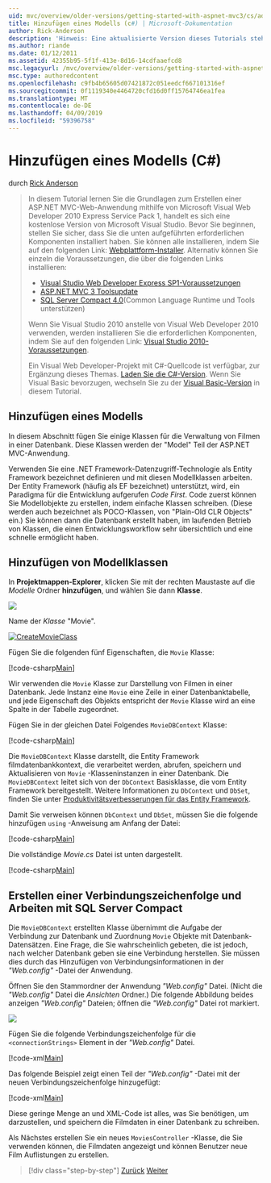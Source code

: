 ```yaml
---
uid: mvc/overview/older-versions/getting-started-with-aspnet-mvc3/cs/adding-a-model
title: Hinzufügen eines Modells (c#) | Microsoft-Dokumentation
author: Rick-Anderson
description: 'Hinweis: Eine aktualisierte Version dieses Tutorials steht hier, dass das ASP.NET MVC 5 und Visual Studio 2013 verwendet. Es ist eine sicherere, viel einfacher zu folgen und demo...'
ms.author: riande
ms.date: 01/12/2011
ms.assetid: 42355b95-5f1f-413e-8d16-14cdfaaefcd8
msc.legacyurl: /mvc/overview/older-versions/getting-started-with-aspnet-mvc3/cs/adding-a-model
msc.type: authoredcontent
ms.openlocfilehash: c9fb4b65605d07421872c051eedcf667101316ef
ms.sourcegitcommit: 0f1119340e4464720cfd16d0ff15764746ea1fea
ms.translationtype: MT
ms.contentlocale: de-DE
ms.lasthandoff: 04/09/2019
ms.locfileid: "59396758"
---
```

# <a name="adding-a-model-c"></a>Hinzufügen eines Modells (C#)

durch [Rick Anderson]((https://twitter.com/RickAndMSFT))

> In diesem Tutorial lernen Sie die Grundlagen zum Erstellen einer ASP.NET MVC-Web-Anwendung mithilfe von Microsoft Visual Web Developer 2010 Express Service Pack 1, handelt es sich eine kostenlose Version von Microsoft Visual Studio. Bevor Sie beginnen, stellen Sie sicher, dass Sie die unten aufgeführten erforderlichen Komponenten installiert haben. Sie können alle installieren, indem Sie auf den folgenden Link: [Webplattform-Installer](https://www.microsoft.com/web/gallery/install.aspx?appid=VWD2010SP1Pack). Alternativ können Sie einzeln die Voraussetzungen, die über die folgenden Links installieren:
> 
> - [Visual Studio Web Developer Express SP1-Voraussetzungen](https://www.microsoft.com/web/gallery/install.aspx?appid=VWD2010SP1Pack)
> - [ASP.NET MVC 3 Toolsupdate](https://www.microsoft.com/web/gallery/install.aspx?appsxml=&amp;appid=MVC3)
> - [SQL Server Compact 4.0](https://www.microsoft.com/web/gallery/install.aspx?appid=SQLCE;SQLCEVSTools_4_0)(Common Language Runtime und Tools unterstützen)
> 
> Wenn Sie Visual Studio 2010 anstelle von Visual Web Developer 2010 verwenden, werden installieren Sie die erforderlichen Komponenten, indem Sie auf den folgenden Link: [Visual Studio 2010-Voraussetzungen](https://www.microsoft.com/web/gallery/install.aspx?appsxml=&amp;appid=VS2010SP1Pack).
> 
> Ein Visual Web Developer-Projekt mit C#-Quellcode ist verfügbar, zur Ergänzung dieses Themas. [Laden Sie die C#-Version](https://code.msdn.microsoft.com/Introduction-to-MVC-3-10d1b098). Wenn Sie Visual Basic bevorzugen, wechseln Sie zu der [Visual Basic-Version](../vb/adding-a-model.md) in diesem Tutorial.


## <a name="adding-a-model"></a>Hinzufügen eines Modells

In diesem Abschnitt fügen Sie einige Klassen für die Verwaltung von Filmen in einer Datenbank. Diese Klassen werden der "Model" Teil der ASP.NET MVC-Anwendung.

Verwenden Sie eine .NET Framework-Datenzugriff-Technologie als Entity Framework bezeichnet definieren und mit diesen Modellklassen arbeiten. Der Entity Framework (häufig als EF bezeichnet) unterstützt, wird, ein Paradigma für die Entwicklung aufgerufen *Code First*. Code zuerst können Sie Modellobjekte zu erstellen, indem einfache Klassen schreiben. (Diese werden auch bezeichnet als POCO-Klassen, von "Plain-Old CLR Objects" ein.) Sie können dann die Datenbank erstellt haben, im laufenden Betrieb von Klassen, die einen Entwicklungsworkflow sehr übersichtlich und eine schnelle ermöglicht haben.

## <a name="adding-model-classes"></a>Hinzufügen von Modellklassen

In **Projektmappen-Explorer**, klicken Sie mit der rechten Maustaste auf die *Modelle* Ordner **hinzufügen**, und wählen Sie dann **Klasse**.

![](adding-a-model/_static/image1.png)

Name der *Klasse* "Movie".

[![CreateMovieClass](adding-a-model/_static/image3.png)](adding-a-model/_static/image2.png)

Fügen Sie die folgenden fünf Eigenschaften, die `Movie` Klasse:

[!code-csharp[Main](adding-a-model/samples/sample1.cs)]

Wir verwenden die `Movie` Klasse zur Darstellung von Filmen in einer Datenbank. Jede Instanz eine `Movie` eine Zeile in einer Datenbanktabelle, und jede Eigenschaft des Objekts entspricht der `Movie` Klasse wird an eine Spalte in der Tabelle zugeordnet.

Fügen Sie in der gleichen Datei Folgendes `MovieDBContext` Klasse:

[!code-csharp[Main](adding-a-model/samples/sample2.cs)]

Die `MovieDBContext` Klasse darstellt, die Entity Framework filmdatenbankkontext, die verarbeitet werden, abrufen, speichern und Aktualisieren von `Movie` -Klasseninstanzen in einer Datenbank. Die `MovieDBContext` leitet sich von der `DbContext` Basisklasse, die vom Entity Framework bereitgestellt. Weitere Informationen zu `DbContext` und `DbSet`, finden Sie unter [Produktivitätsverbesserungen für das Entity Framework](https://blogs.msdn.com/b/efdesign/archive/2010/06/21/productivity-improvements-for-the-entity-framework.aspx?wa=wsignin1.0).

Damit Sie verweisen können `DbContext` und `DbSet`, müssen Sie die folgende hinzufügen `using` -Anweisung am Anfang der Datei:

[!code-csharp[Main](adding-a-model/samples/sample3.cs)]

Die vollständige *Movie.cs* Datei ist unten dargestellt.

[!code-csharp[Main](adding-a-model/samples/sample4.cs)]

## <a name="creating-a-connection-string-and-working-with-sql-server-compact"></a>Erstellen einer Verbindungszeichenfolge und Arbeiten mit SQL Server Compact

Die `MovieDBContext` erstellten Klasse übernimmt die Aufgabe der Verbindung zur Datenbank und Zuordnung `Movie` Objekte mit Datenbank-Datensätzen. Eine Frage, die Sie wahrscheinlich gebeten, die ist jedoch, nach welcher Datenbank geben sie eine Verbindung herstellen. Sie müssen dies durch das Hinzufügen von Verbindungsinformationen in der *"Web.config"* -Datei der Anwendung.

Öffnen Sie den Stammordner der Anwendung *"Web.config"* Datei. (Nicht die *"Web.config"* Datei die *Ansichten* Ordner.) Die folgende Abbildung beides anzeigen *"Web.config"* Dateien; öffnen die *"Web.config"* Datei rot markiert.

![](adding-a-model/_static/image4.png)

Fügen Sie die folgende Verbindungszeichenfolge für die `<connectionStrings>` Element in der *"Web.config"* Datei.

[!code-xml[Main](adding-a-model/samples/sample5.xml)]

Das folgende Beispiel zeigt einen Teil der *"Web.config"* -Datei mit der neuen Verbindungszeichenfolge hinzugefügt:

[!code-xml[Main](adding-a-model/samples/sample6.xml)]

Diese geringe Menge an und XML-Code ist alles, was Sie benötigen, um darzustellen, und speichern die Filmdaten in einer Datenbank zu schreiben.

Als Nächstes erstellen Sie ein neues `MoviesController` -Klasse, die Sie verwenden können, die Filmdaten angezeigt und können Benutzer neue Film Auflistungen zu erstellen.

> [!div class="step-by-step"]
> [Zurück](adding-a-view.md)
> [Weiter](accessing-your-models-data-from-a-controller.md)
